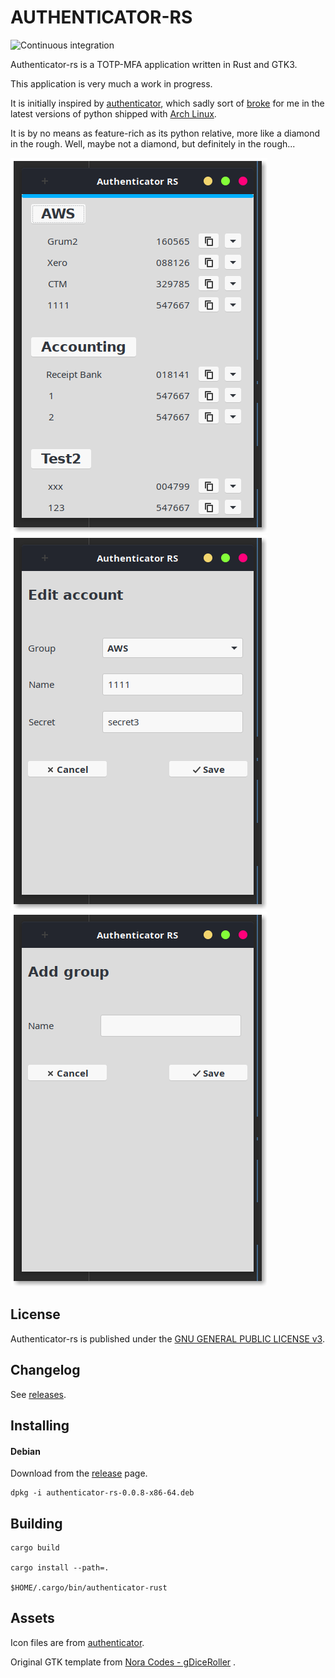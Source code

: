 AUTHENTICATOR-RS
==================
![Continuous integration](https://github.com/grumlimited/authenticator-rs/workflows/Continuous%20integration/badge.svg?branch=master)

Authenticator-rs is a TOTP-MFA application written in Rust and GTK3.

This application is very much a work in progress.

It is initially inspired by [authenticator](https://gitlab.gnome.org/World/Authenticator), which sadly sort of 
[broke](https://aur.archlinux.org/packages/authenticator/) for me 
in the latest versions of python shipped with [Arch Linux](https://www.archlinux.org/).

It is by no means as feature-rich as its python relative, more like a diamond in the rough. Well, maybe not a diamond, 
but definitely in the rough...

<kbd>![authenticator-rs](./authenticator-rs-main.png "Main view")</kbd>
<kbd>![authenticator-rs](./authenticator-rs-edit-account.png "Main view")</kbd>
<kbd>![authenticator-rs](./authenticator-rs-add-group.png "Main view")</kbd>

## License

Authenticator-rs is published under the [GNU GENERAL PUBLIC LICENSE v3](./README.md).

## Changelog

See [releases](https://github.com/grumlimited/authenticator-rs/releases).

## Installing

#### Debian

Download from the [release](https://github.com/grumlimited/authenticator-rs/releases) page.

    dpkg -i authenticator-rs-0.0.8-x86-64.deb

## Building

    cargo build
    
    cargo install --path=.
    
    $HOME/.cargo/bin/authenticator-rust
    
## Assets

Icon files are from [authenticator](https://gitlab.gnome.org/World/Authenticator).

Original GTK template from [Nora Codes - gDiceRoller](https://nora.codes/tutorial/speedy-desktop-apps-with-gtk-and-rust/) .